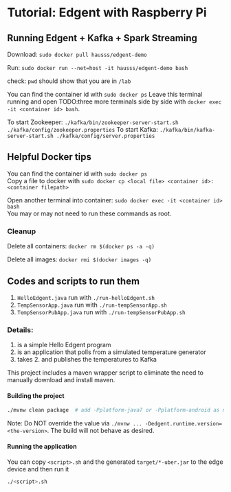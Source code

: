 # Tutorial: Edgent with Raspberry Pi

## Running Edgent + Kafka + Spark Streaming
Download: `sudo docker pull hausss/edgent-demo`

Run: `sudo docker run --net=host -it hausss/edgent-demo bash`

check: `pwd` should show that you are in `/lab`

You can find the container id with ```sudo docker ps``` 
Leave this terminal running and open TODO:three more terminals side by side with ```docker exec -it <container id> bash```.

To start Zookeeper: `./kafka/bin/zookeeper-server-start.sh ./kafka/config/zookeeper.properties`
To start Kafka: `./kafka/bin/kafka-server-start.sh ./kafka/config/server.properties`





## Helpful Docker tips
You can find the container id with ```sudo docker ps```   
Copy a file to docker with ```sudo docker cp <local file> <container id>:<container filepath>```

Open another terminal into container: ```sudo docker exec -it <container id> bash```     
You may or may not need to run these commands as root. 

### Cleanup
Delete all containers: ```docker rm $(docker ps -a -q)```

Delete all images: ```docker rmi $(docker images -q)```

## Codes and scripts to run them 

1. `HelloEdgent.java` run with `./run-helloEdgent.sh`
2. `TempSensorApp.java` run with `./run-tempSensorApp.sh`
3. `TempSensorPubApp.java` run with `./run-tempSensorPubApp.sh`

### Details:
1. is a simple Hello Edgent program
2. is an application that polls from a simulated temperature generator
3. takes 2. and publishes the temperatures to Kafka

This project includes a maven wrapper script to eliminate the need to
manually download and install maven.

#### Building the project
```sh
./mvnw clean package  # add -Pplatform-java7 or -Pplatform-android as needed
```

Note: Do NOT override the value via
`./mvnw ... -Dedgent.runtime.version=<the-version>`.
The build will not behave as desired.

#### Running the application
You can copy `<script>.sh` and the generated `target/*-uber.jar` to the 
edge device and then run it
```sh
./<script>.sh
```
